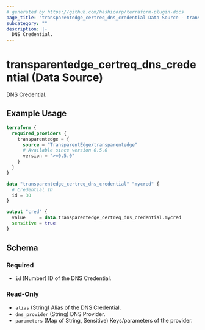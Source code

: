 ```yaml
---
# generated by https://github.com/hashicorp/terraform-plugin-docs
page_title: "transparentedge_certreq_dns_credential Data Source - transparentedge"
subcategory: ""
description: |-
  DNS Credential.
---
```


# transparentedge_certreq_dns_credential (Data Source)

DNS Credential.

## Example Usage

```terraform
terraform {
  required_providers {
    transparentedge = {
      source = "TransparentEdge/transparentedge"
      # Available since version 0.5.0
      version = ">=0.5.0"
    }
  }
}

data "transparentedge_certreq_dns_credential" "mycred" {
  # Credential ID
  id = 30
}

output "cred" {
  value     = data.transparentedge_certreq_dns_credential.mycred
  sensitive = true
}
```

<!-- schema generated by tfplugindocs -->
## Schema

### Required

- `id` (Number) ID of the DNS Credential.

### Read-Only

- `alias` (String) Alias of the DNS Credential.
- `dns_provider` (String) DNS Provider.
- `parameters` (Map of String, Sensitive) Keys/parameters of the provider.
